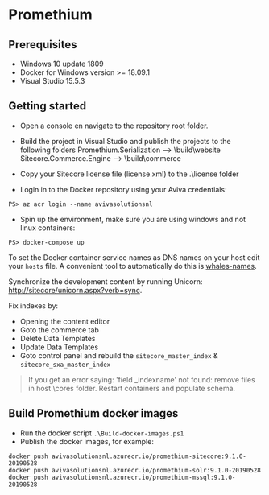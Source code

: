 # Promethium

## Prerequisites
- Windows 10 update 1809
- Docker for Windows version >= 18.09.1
- Visual Studio 15.5.3

## Getting started 
- Open a console en navigate to the repository root folder.

- Build the project in Visual Studio and publish the projects to the following folders
Promethium.Serialization --> \build\website
Sitecore.Commerce.Engine --> \build\commerce

- Copy your Sitecore license file (license.xml) to the .\license folder

- Login in to the Docker repository using your Aviva credentials:
```
PS> az acr login --name avivasolutionsnl
```

- Spin up the environment, make sure you are using windows and not linux containers:
```
PS> docker-compose up
```

To set the Docker container service names as DNS names on your host edit your `hosts` file. 
A convenient tool to automatically do this is [whales-names](https://github.com/gregolsky/whales-names).

Synchronize the development content by running Unicorn: [http://sitecore/unicorn.aspx?verb=sync](http://sitecore/unicorn.aspx?verb=sync).

Fix indexes by:

- Opening the content editor
- Goto the commerce tab
- Delete Data Templates
- Update Data Templates
- Goto control panel and rebuild the `sitecore_master_index` & `sitecore_sxa_master_index`

> If you get an error saying: 'field _indexname' not found: remove files in host \cores folder. Restart containers and populate schema.

## Build Promethium docker images
- Run the docker script `.\Build-docker-images.ps1 ` 
- Publish the docker images, for example:

```
docker push avivasolutionsnl.azurecr.io/promethium-sitecore:9.1.0-20190528
docker push avivasolutionsnl.azurecr.io/promethium-solr:9.1.0-20190528
docker push avivasolutionsnl.azurecr.io/promethium-mssql:9.1.0-20190528
```